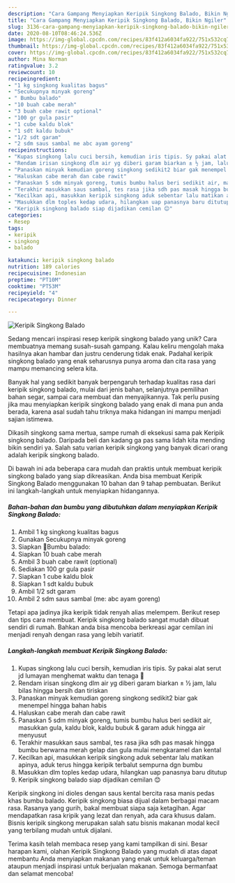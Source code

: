 ```yaml
---
description: "Cara Gampang Menyiapkan Keripik Singkong Balado, Bikin Ngiler"
title: "Cara Gampang Menyiapkan Keripik Singkong Balado, Bikin Ngiler"
slug: 3136-cara-gampang-menyiapkan-keripik-singkong-balado-bikin-ngiler
date: 2020-08-10T08:46:24.536Z
image: https://img-global.cpcdn.com/recipes/83f412a6034fa922/751x532cq70/keripik-singkong-balado-foto-resep-utama.jpg
thumbnail: https://img-global.cpcdn.com/recipes/83f412a6034fa922/751x532cq70/keripik-singkong-balado-foto-resep-utama.jpg
cover: https://img-global.cpcdn.com/recipes/83f412a6034fa922/751x532cq70/keripik-singkong-balado-foto-resep-utama.jpg
author: Mina Norman
ratingvalue: 3.2
reviewcount: 10
recipeingredient:
- "1 kg singkong kualitas bagus"
- "Secukupnya minyak goreng"
- " Bumbu balado"
- "10 buah cabe merah"
- "3 buah cabe rawit optional"
- "100 gr gula pasir"
- "1 cube kaldu blok"
- "1 sdt kaldu bubuk"
- "1/2 sdt garam"
- "2 sdm saus sambal me abc ayam goreng"
recipeinstructions:
- "Kupas singkong lalu cuci bersih, kemudian iris tipis. Sy pakai alat serut jd lumayan menghemat waktu dan tenaga 💪"
- "Rendam irisan singkong dlm air yg diberi garam biarkan ± ½ jam, lalu bilas hingga bersih dan tiriskan"
- "Panaskan minyak kemudian goreng singkong sedikit2 biar gak menempel hingga bahan habis"
- "Haluskan cabe merah dan cabe rawit"
- "Panaskan 5 sdm minyak goreng, tumis bumbu halus beri sedikit air, masukkan gula, kaldu blok, kaldu bubuk &amp; garam aduk hingga air menyusut"
- "Terakhir masukkan saus sambal, tes rasa jika sdh pas masak hingga bumbu berwarna merah gelap dan gula mulai mengkaramel dan kental"
- "Kecilkan api, masukkan keripik singkong aduk sebentar lalu matikan apinya, aduk terus hingga keripik terbalut sempurna dgn bumbu"
- "Masukkan dlm toples kedap udara, hilangkan uap panasnya baru ditutup"
- "Keripik singkong balado siap dijadikan cemilan 😊"
categories:
- Resep
tags:
- keripik
- singkong
- balado

katakunci: keripik singkong balado 
nutrition: 189 calories
recipecuisine: Indonesian
preptime: "PT10M"
cooktime: "PT53M"
recipeyield: "4"
recipecategory: Dinner

---
```



![Keripik Singkong Balado](https://img-global.cpcdn.com/recipes/83f412a6034fa922/751x532cq70/keripik-singkong-balado-foto-resep-utama.jpg)

Sedang mencari inspirasi resep keripik singkong balado yang unik? Cara membuatnya memang susah-susah gampang. Kalau keliru mengolah maka hasilnya akan hambar dan justru cenderung tidak enak. Padahal keripik singkong balado yang enak seharusnya punya aroma dan cita rasa yang mampu memancing selera kita.

Banyak hal yang sedikit banyak berpengaruh terhadap kualitas rasa dari keripik singkong balado, mulai dari jenis bahan, selanjutnya pemilihan bahan segar, sampai cara membuat dan menyajikannya. Tak perlu pusing jika mau menyiapkan keripik singkong balado yang enak di mana pun anda berada, karena asal sudah tahu triknya maka hidangan ini mampu menjadi sajian istimewa.

Dikasih singkong sama mertua, sampe rumah di eksekusi sama pak Keripik singkong balado. Daripada beli dan kadang ga pas sama lidah kita mending bikin sendiri ya. Salah satu varian keripik singkong yang banyak dicari orang adalah keripik singkong balado.


Di bawah ini ada beberapa cara mudah dan praktis untuk membuat keripik singkong balado yang siap dikreasikan. Anda bisa membuat Keripik Singkong Balado menggunakan 10 bahan dan 9 tahap pembuatan. Berikut ini langkah-langkah untuk menyiapkan hidangannya.

<!--inarticleads1-->

##### Bahan-bahan dan bumbu yang dibutuhkan dalam menyiapkan Keripik Singkong Balado:

1. Ambil 1 kg singkong kualitas bagus
1. Gunakan Secukupnya minyak goreng
1. Siapkan  🍁Bumbu balado:
1. Siapkan 10 buah cabe merah
1. Ambil 3 buah cabe rawit (optional)
1. Sediakan 100 gr gula pasir
1. Siapkan 1 cube kaldu blok
1. Siapkan 1 sdt kaldu bubuk
1. Ambil 1/2 sdt garam
1. Ambil 2 sdm saus sambal (me: abc ayam goreng)


Tetapi apa jadinya jika keripik tidak renyah alias melempem. Berikut resep dan tips cara membuat. Keripik singkong balado sangat mudah dibuat sendiri di rumah. Bahkan anda bisa mencoba berkreasi agar cemilan ini menjadi renyah dengan rasa yang lebih variatif. 

<!--inarticleads2-->

##### Langkah-langkah membuat Keripik Singkong Balado:

1. Kupas singkong lalu cuci bersih, kemudian iris tipis. Sy pakai alat serut jd lumayan menghemat waktu dan tenaga 💪
1. Rendam irisan singkong dlm air yg diberi garam biarkan ± ½ jam, lalu bilas hingga bersih dan tiriskan
1. Panaskan minyak kemudian goreng singkong sedikit2 biar gak menempel hingga bahan habis
1. Haluskan cabe merah dan cabe rawit
1. Panaskan 5 sdm minyak goreng, tumis bumbu halus beri sedikit air, masukkan gula, kaldu blok, kaldu bubuk &amp; garam aduk hingga air menyusut
1. Terakhir masukkan saus sambal, tes rasa jika sdh pas masak hingga bumbu berwarna merah gelap dan gula mulai mengkaramel dan kental
1. Kecilkan api, masukkan keripik singkong aduk sebentar lalu matikan apinya, aduk terus hingga keripik terbalut sempurna dgn bumbu
1. Masukkan dlm toples kedap udara, hilangkan uap panasnya baru ditutup
1. Keripik singkong balado siap dijadikan cemilan 😊


Keripik singkong ini dioles dengan saus kental bercita rasa manis pedas khas bumbu balado. Keripik singkong biasa dijual dalam berbagai macam rasa. Rasanya yang gurih, bakal membuat siapa saja ketagihan. Agar mendapatkan rasa kripik yang lezat dan renyah, ada cara khusus dalam. Bisnis keripik singkong merupakan salah satu bisnis makanan modal kecil yang terbilang mudah untuk dijalani. 

Terima kasih telah membaca resep yang kami tampilkan di sini. Besar harapan kami, olahan Keripik Singkong Balado yang mudah di atas dapat membantu Anda menyiapkan makanan yang enak untuk keluarga/teman ataupun menjadi inspirasi untuk berjualan makanan. Semoga bermanfaat dan selamat mencoba!
